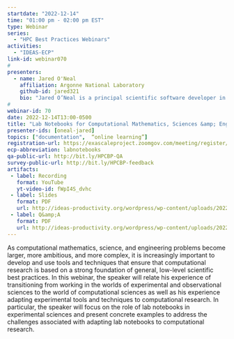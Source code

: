 ```yaml
---
startdate: "2022-12-14"
time: "01:00 pm - 02:00 pm EST"
type: Webinar
series:
  - "HPC Best Practices Webinars"
activities:
  - "IDEAS-ECP"
link-id: webinar070
#
presenters:
  - name: Jared O'Neal
    affiliation: Argonne National Laboratory
    github-id: jared321
    bio: "Jared O’Neal is a principal scientific software developer in Argonne National Laboratory’s Mathematics and Computer Science division. He currently works on computational mathematics and science applications with an eye on improving processes to ensure productivity while maintaining scientific rigor. Jared has a background in physics and mathematics and had the pleasure of working as an instrumentation and systems engineer at the Paranal Observatory overlooking Chile’s Atacama desert."
#
webinar-id: 70
date: 2022-12-14T13:00-0500
title: "Lab Notebooks for Computational Mathematics, Sciences &amp; Engineering"
presenter-ids: [oneal-jared]
topics: ["documentation",  “online learning”]
registration-url: https://exascaleproject.zoomgov.com/meeting/register/vJItdeqppz8oGpALQTX4A5OUekOd-nSjAw0
ecp-abbreviation: labnotebooks
qa-public-url: http://bit.ly/HPCBP-QA
survey-public-url: http://bit.ly/HPCBP-feedback
artifacts:
 - label: Recording
   format: YouTube
   yt-video-id: fWpI4S_dvhc
 - label: Slides
   format: PDF
   url: http://ideas-productivity.org/wordpress/wp-content/uploads/2022/12/hpcbp-070-labnotebooks.pdf
 - label: Q&amp;A
   format: PDF
   url: http://ideas-productivity.org/wordpress/wp-content/uploads/2022/12/hpcbp-070-labnotebooks-qa.pdf
---
```

As computational mathematics, science, and engineering problems become larger, more ambitious, and more complex, it is increasingly important to develop and use tools and techniques that ensure that computational research is based on a strong foundation of general, low-level scientific best practices. In this webinar, the speaker will relate his experience of transitioning from working in the worlds of experimental and observational sciences to the world of computational sciences as well as his experience adapting experimental tools and techniques to computational research. In particular, the speaker will focus on the role of lab notebooks in experimental sciences and present concrete examples to address the challenges associated with adapting lab notebooks to computational research.
